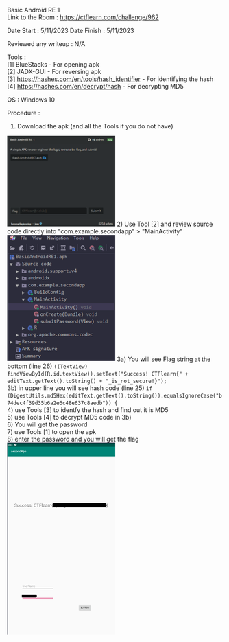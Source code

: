 Basic Android RE 1 
<br>
Link to the Room : https://ctflearn.com/challenge/962

Date Start : 5/11/2023
Date Finish : 5/11/2023

Reviewed any writeup : N/A

Tools : <br>
[1] BlueStacks - For opening apk <br>
[2] JADX-GUI - For reversing apk <br>
[3] https://hashes.com/en/tools/hash_identifier - For identifying the hash <br>
[4] https://hashes.com/en/decrypt/hash - For decrypting MD5

OS : Windows 10 

Procedure :<br>
1) Download the apk (and all the Tools if you do not have)<br>
<img src="https://raw.githubusercontent.com/RemusDBD/remusctf-writeup/main/2023-ctf/ctflearn/Reverse%20Engineering/Room%201%20-%20Basic%20Android%20RE%201/roomlayout.png" width="50%" height="50%">
2) Use Tool [2] and review source code directly into "com.example.secondapp" > "MainActivity"<br>
<img src="https://raw.githubusercontent.com/RemusDBD/remusctf-writeup/main/2023-ctf/ctflearn/Reverse%20Engineering/Room%201%20-%20Basic%20Android%20RE%201/JADX.png" width="50%" height="50%">
3a) You will see Flag string at the bottom  (line 26) <code>((TextView) findViewById(R.id.textView)).setText("Success! CTFlearn{" + editText.getText().toString() + "_is_not_secure!}");</code><br>
3b) in upper line you will see hash code (line 25) <code>if (DigestUtils.md5Hex(editText.getText().toString()).equalsIgnoreCase("b74dec4f39d35b6a2e6c48e637c8aedb")) {</code><br>
4) use Tools [3] to identfy the hash and find out it is MD5<br>
5) use Tools [4] to decrypt MD5 code in 3b)<br>
6) You will get the password<br>
7) use Tools [1] to open the apk<br>
8) enter the password and you will get the flag<br>

<img src="https://raw.githubusercontent.com/RemusDBD/remusctf-writeup/main/2023-ctf/ctflearn/Reverse%20Engineering/Room%201%20-%20Basic%20Android%20RE%201/flag.png" width="50%" height="50%">
